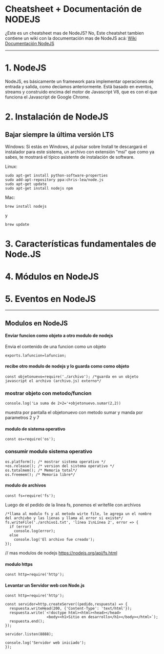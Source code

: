 # Cheatsheet + Documentación de NODEJS

¿Este es un cheatsheet mas de NodeJS? No, Este cheatshet tambien contiene un wiki con la documentación mas de NodeJS acá:
[Wiki Documentación NodeJS](https://github.com/fabiansato/nodeJS-cheatsheet/wiki "Documentación de NodeJS")


------------------------------

# 1.  NodeJS

NodeJS, es básicamente un framework para implementar operaciones de entrada y salida, como decíamos anteriormente. Está basado en eventos, streams y construido encima del motor de Javascript V8, que es con el que funciona el Javascript de Google Chrome.


# 2. Instalación de NodeJS

## Bajar siempre la última versión LTS

Windows:
Si estás en Windows, al pulsar sobre Install te descargará el instalador para este sistema, un archivo con extensión "msi" que como ya sabes, te mostrará el típico asistente de instalación de software.

Linux:
```linux
sudo apt-get install python-software-properties
sudo add-apt-repository ppa:chris-lea/node.js
sudo apt-get update
sudo apt-get install nodejs npm
```
Mac:
```terminal
brew install nodejs
```
y
```terminal
brew update
```
# 3. Características fundamentales de Node.JS 

# 4. Módulos en NodeJS


# 5. Eventos en NodeJS


------------------------------
## Modulos en NodeJS

#### Enviar funcion como objeto a otro modulo de nodejs
Envia el contenido de una funcion como un objeto
```nodejs
exports.lafuncion=lafuncion; 

```

#### recibe otro modulo de nodejs y lo guarda como como objeto
```nodejs
const objetonuevo=require('./archivo'); /*guarda en un objeto javascript el archivo (archivo.js) externo*/
```

### mostrar objeto con metodo/funcion
```nodejs
console.log('La suma de 2+2='+objetonuevo.sumar(2,2)) 
```
muestra por pantalla el objetonuevo con metodo sumar y manda por parametros 2 y 7

####  modulo de sistema operativo
```nodejs
const os=require('os');
```

### consumir modulo sistema operativo
```nodejs
os.platform(); /* mostrar sistema operativo */
+os.release(); /* version del sistema operativo */
os.totalmem(); /* Memoria total*/
os.freemem(); /* Memoria libre*/
```


####  modulo de archivos
```nodejs
const fs=require('fs');
```

Luego de el pedido de la linea fs, ponemos el writefile con archivos
```nodejs
/*llama al modulo fs y al metodo wirte file, le agrega un el nombre del archivbo y las lienas y llama al error si existe*/
fs.writeFile('./archivo1.txt', 'línea 1\nLínea 2', error => { 
  if (error)
    console.log(error);
  else
    console.log('El archivo fue creado');
});
```

// mas modulos de nodejs
https://nodejs.org/api/fs.html

####  modulo https
```nodejs
const http=require('http');
```
####  Levantar un Servidor web con Node.js
```nodejs
const http=require('http');

const servidor=http.createServer((pedido,respuesta) => {
  respuesta.writeHead(200, {'Content-Type': 'text/html'});
  respuesta.write(`<!doctype html><html><head></head>
                   <body><h1>Sitio en desarrollo</h1></body></html>`);
  respuesta.end();
});

servidor.listen(8888);

console.log('Servidor web iniciado');
});
```
